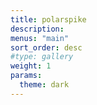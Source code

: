 ```yaml
---
title: polarspike
description:
menus: "main"
sort_order: desc
#type: gallery
weight: 1
params:
  theme: dark
---
```

